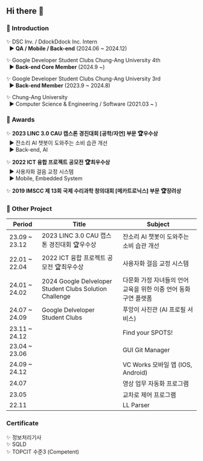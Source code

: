 ## Hi there 👋

### 📌 Introduction
✨ DSC Inv. / DdockDdock Inc. Intern  
&nbsp; ▶️ **QA / Mobile / Back-end** (2024.06 ~ 2024.12)  

✨ Google Developer Student Clubs Chung-Ang University 4th   
&nbsp; ▶️ **Back-end Core Member** (2024.9 ~)  

✨ Google Developer Student Clubs Chung-Ang University 3rd   
&nbsp; ▶️ **Back-end Member** (2023.9 ~ 2024.8)  

✨ Chung-Ang University   
&nbsp; ▶️ Computer Science & Engineering / Software (2021.03 ~ )

### 📌 Awards
✨ **2023 LINC 3.0 CAU 캡스톤 경진대회 [공학/자연] 부문 🏆우수상**   
&nbsp; ▶️ 잔소리 AI 챗봇이 도와주는 소비 습관 개선  
&nbsp; ▶️ Back-end, AI  

✨ **2022 ICT 융합 프로젝트 공모전 🏆최우수상**   
&nbsp; ▶️ 사용자화 걸음 교정 시스템   
&nbsp; ▶️ Mobile, Embedded System  

✨ **2019 IMSCC 제 13회 국제 수리과학 창의대회 [메카트로닉스] 부문 🏆장려상**  


### 📌 Other Project
|Period|Title|Subject|
|------|---|---|
|23.09 ~ 23.12|2023 LINC 3.0 CAU 캡스톤 경진대회 🏆우수상|잔소리 AI 챗봇이 도와주는 소비 습관 개선|
|22.01 ~ 22.04|2022 ICT 융합 프로젝트 공모전 🏆최우수상 |사용자화 걸음 교정 시스템|
|24.01 ~ 24.02|2024 Google Delveloper Student Clubs Solution Challenge|다문화 가정 자녀들의 언어 교육을 위한 이중 언어 동화 구연 플랫폼|
|24.07 ~ 24.09|Google Delveloper Student Clubs|푸앙이 사진관 (AI 프로필 서비스)|
|23.11 ~ 24.12||Find your SPOTS!|
|23.04 ~ 23.06||GUI Git Manager|
|24.09 ~ 24.12||VC Works 모바일 앱 (IOS, Android)|
|24.07||영상 업무 자동화 프로그램|
|23.05||교차로 제어 프로그램|
|22.11||LL Parser|

### Certificate
✨ 정보처리기사  
✨ SQLD  
✨ TOPCIT 수준3 (Competent)  

<!--
**alsrudrl1220/alsrudrl1220** is a ✨ _special_ ✨ repository because its `README.md` (this file) appears on your GitHub profile.

Here are some ideas to get you started:

- 🔭 I’m currently working on ...
- 🌱 I’m currently learning ...
- 👯 I’m looking to collaborate on ...
- 🤔 I’m looking for help with ...
- 💬 Ask me about ...
- 📫 How to reach me: ...
- 😄 Pronouns: ...
- ⚡ Fun fact: ...



CECOM
GDSC
chAOS
CLUG


[![Top Langs](https://github-readme-stats.vercel.app/api/top-langs/?username=alsrudrl1220)](https://github.com/anuraghazra/github-readme-stats)

-->
